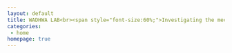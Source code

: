 ```yaml
---
layout: default
title: WADHWA LAB<br><span style="font-size:60%;">Investigating the mechanical lives of bacteria <br>through experiments, computation, and theory</span>
categories:
 - home
homepage: true
---
```

